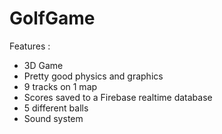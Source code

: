 # GolfGame
Features :
- 3D Game
- Pretty good physics and graphics
- 9 tracks on 1 map
- Scores saved to a Firebase realtime database
- 5 different balls
- Sound system

